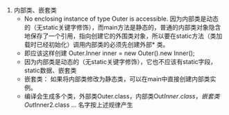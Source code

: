 1. 内部类、嵌套类
    * No enclosing instance of type Outer is accessible. 因为内部类是动态的（无static关键字修饰），而main方法是静态的，普通的内部类对象隐含地保存了一个引用，指向创建它的外围类对象，所以要在static方法（类加载时已经初始化）调用内部类的必须先创建外部* 类。
    * 即应该这样创建 Outer.Inner inner = new Outer().new Inner();
    * 因为内部类是动态的（无static关键字修饰），它也不应该有static字段，static数据、嵌套类
    * 嵌套类： 如果将内部类修改为静态类，可以在main中直接创建内部类实例。
    * 编译会生成多个类，外部类Outer.class，内部类Out$Inner.class，嵌套类Out$Inner2.class ... 名字按上述规律产生